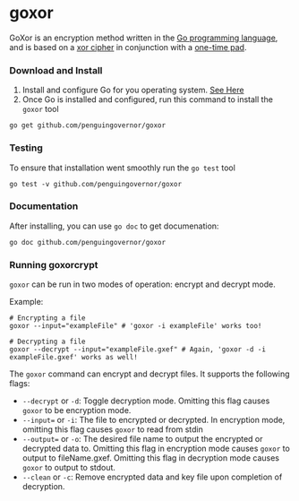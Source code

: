 # goxor 
GoXor is an encryption method written in the [Go programming language](https://golang.org/), and is based on a [xor cipher](https://en.wikipedia.org/wiki/XOR_cipher) in conjunction with a [one-time pad](https://en.wikipedia.org/wiki/One-time_pad). 

### Download and Install 
1. Install and configure Go for you operating system. [See Here](https://golang.org/doc/install)
2. Once Go is installed and configured, run this command to install the `goxor` tool 

```shell
go get github.com/penguingovernor/goxor
``` 
### Testing 
To ensure that installation went smoothly run the `go test` tool 
```shell
go test -v github.com/penguingovernor/goxor
```
### Documentation 
After installing, you can use `go doc` to get documenation:
```shell
go doc github.com/penguingovernor/goxor
```

### Running goxorcrypt 
`goxor` can be run in two modes of operation: encrypt and decrypt mode.

Example:
```shell
# Encrypting a file 
goxor --input="exampleFile" # 'goxor -i exampleFile' works too!

# Decrypting a file 
goxor --decrypt --input="exampleFile.gxef" # Again, 'goxor -d -i exampleFile.gxef' works as well!
```

The `goxor` command can encrypt and decrypt files. It supports the following flags:

* `--decrypt` or `-d`: Toggle decryption mode. Omitting this flag causes `goxor` to be encryption mode.
* `--input=` or `-i`: The file to encrypted or decrypted. In encryption mode, omitting this flag causes `goxor` to read from stdin
* `--output=` or `-o`: The desired file name to output the encrypted or decrypted data to. Omitting this flag in encryption mode causes `goxor` to output to fileName.gxef. Omitting this flag in decryption mode causes `goxor` to output to stdout.
* `--clean` or `-c`: Remove encrypted data and key file upon completion of decryption.